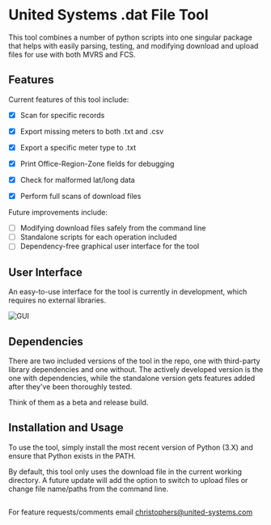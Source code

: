 # United Systems .dat File Tool

This tool combines a number of python scripts into one singular package that helps with easily parsing, testing, and modifying
download and upload files for use with both MVRS and FCS. 

## Features
Current features of this tool include:
- [x] Scan for specific records 
- [x] Export missing meters to both .txt and .csv
- [x] Export a specific meter type to .txt
- [x] Print Office-Region-Zone fields for debugging
- [x] Check for malformed lat/long data
- [x] Perform full scans of download files


Future improvements include:
- [ ] Modifying download files safely from the command line
- [ ] Standalone scripts for each operation included
- [ ] Dependency-free graphical user interface for the tool

## User Interface
An easy-to-use interface for the tool is currently in development, which requires no external libraries.

![GUI](https://i.imgur.com/LcSBSlr.png)


## Dependencies
There are two included versions of the tool in the repo, one with third-party library dependencies and one without. The actively developed version is the one with dependencies, while the standalone version gets features added after they've been thoroughly tested.

Think of them as a beta and release build. 

## Installation and Usage
To use the tool, simply install the most recent version of Python (3.X) and ensure that Python exists in the PATH. 

By default, this tool only uses the download file in the current working directory. A future update will add the option to switch to upload files or change file name/paths from the command line. 

## 

For feature requests/comments email christophers@united-systems.com
